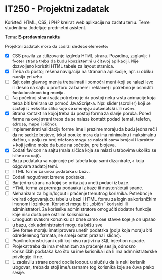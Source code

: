 # IT250 - Projektni zadatak

Koristeći HTML, CSS, i PHP kreirati web aplikaciju na zadatu temu. Teme studentima dodeljuje predmetni asistent.

Tema: **E-prodavnica nakita**

Projektni zadatak mora da sadrži sledeće elemente:

- [x] CSS pravila za stilizovanje izgleda HTML strana. Pozadina, zaglavlje i footer strana treba da budu konzistentni u čitavoj aplikaciji. Nije dozvoljeno koristiti HTML tabele za layout stranica.
- [x] Treba da postoji rešena navigacija na stranama aplikacije, npr. u obliku menija pri vrhu.
- [ ] Sajt osim glavnog menija treba imati i pomoćni meni (koji se nalazi levo ili desno na sajtu u
prostoru za banere i reklame) i potrebno je osmisliti funkcionalnost tog menija.
- [ ] Na početnoj strani sajta potrebno je da postoji neka vrsta animacije koja treba biti kreirana uz pomoć JavaScript-a. Npr. slider (scroller) koji se sastoji iz nekoliko slika koje se smenjuju automatski i/ili ručno.
- [x] Strana kontakt na kojoj treba da postoji forma za slanje poruka. Pored forme na ovoj strani treba da se nalaze kontakt podaci (email, telefon, adresa, mapa i slično).
- [ ] Implementirati validaciju forme: ime i prezime moraju da budu jedna reč i da ne sadrže brojeve, tekst poruke mora da ima minimalnu i maksimalnu dužinu, u polju za broj telefona mogu se nalaziti samo brojevi i karakter + koji jedino može da bude na početku, pre brojeva.
- [x] Dodati favicon na sajtu (mala sličica koja se nalazi u tabovima ukoliko se klikne na sajt).
- [ ] Baza podataka sa najmanje pet tabela koju sami dizajnirate, a koja odgovara zadatoj temi.
- [ ] HTML forme za unos podataka u bazu.
- [ ] Dodati mogućnost izmene podataka.
- [ ] Bar jedna strana na kojoj se prikazuju uneti podaci iz baze.
- [ ] HTML forma za pretragu podataka iz baze ili master/detail strane.
- [ ] Mehanizam za login/logout i praćenje trenutnog korisnika. Potrebno je kreirati odgovarajuću tabelu u bazi i HTML formu za login sa korisničkim imenom i lozinkom. Korisnici mogu biti „obični“ korisnici ili administratori. Za korisnike administratore omogućiti dodatne funkcije koje nisu dostupne ostalim korisnicima.
- [ ] Omogućiti svakom korisniku da briše samo one stavke koje je on upisao u bazu, dok administratori mogu da brišu sve.
- [ ] Sve forme moraju imati proveru unetih podataka (polja koja moraju biti određenenog formata, ne smeju ostati prazna i slično).
- [ ] Pravilno konstruisani upiti koji nisu ranjivi na SQL injection napade.
- [ ] Projekat treba da ima mehanizam za praćenje sesija, odnosno korisničkih podataka kao što su ime korisnika i da li ima administratorske privilegije ili ne.
- [ ] U zaglavlju strane pored opcije logout, u slučaju da je neki korisnik ulogovan, treba da stoji ime/username tog korisnika koje se čuva preko sesije.